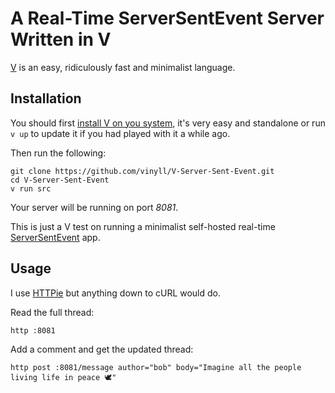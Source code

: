 # A Real-Time ServerSentEvent Server Written in V

[V](https://vlang.io) is an easy, ridiculously fast and minimalist language.

## Installation

You should first [install V on you system](https://vlang.io/), it's very easy and standalone or run `v up` to update it if you had played with it a while ago.

Then run the following:

```
git clone https://github.com/vinyll/V-Server-Sent-Event.git
cd V-Server-Sent-Event
v run src
```

Your server will be running on port _8081_.

This is just a V test on running a minimalist self-hosted real-time [ServerSentEvent](https://developer.mozilla.org/en-US/docs/Web/API/Server-sent_events/Using_server-sent_events) app.

## Usage

I use [HTTPie]() but anything down to cURL would do.

Read the full thread:
```
http :8081
```

Add a comment and get the updated thread:
```
http post :8081/message author="bob" body="Imagine all the people living life in peace 🕊️"
```
